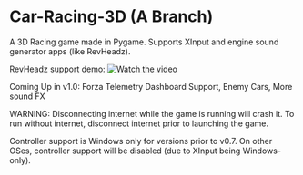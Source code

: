 # Car-Racing-3D (A Branch)
A 3D Racing game made in Pygame. Supports XInput and engine sound generator apps (like RevHeadz).

RevHeadz support demo:
[![Watch the video](https://img.youtube.com/vi/dj6lxnXrw1Q/maxresdefault.jpg)](https://youtu.be/dj6lxnXrw1Q)

Coming Up in v1.0: Forza Telemetry Dashboard Support, Enemy Cars, More sound FX

WARNING: Disconnecting internet while the game is running will crash it. To run without internet, disconnect internet prior to launching the game.

Controller support is Windows only for versions prior to v0.7. On other OSes, controller support will be disabled (due to XInput being Windows-only).
